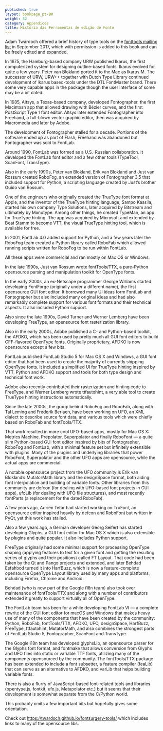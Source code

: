 ```yaml
---
published: true
layout: bookpage_pt-BR
weight: 82
category: Appendices
title: História das Ferramentas de edição de Fonte
---
```


Adam Twardoch offered a brief history of type tools on the [fonttools mailing list](https://groups.google.com/d/topic/fonttools/2gghQU7NbZU/discussion) in September 2017, which with permission is added to this book and can be freely edited and expanded.

In 1975, the Hamburg-based company URW published Ikarus, the first computerized system for designing outline-based fonts. Ikarus evolved for quite a few years. Peter van Blokland ported it to the Mac as Ikarus M. The successor of URW, URW++ together with Dutch Type Library continued development of Ikarus based-tools under the DTL FontMaster brand. There some very capable apps in the package though the user interface of some may be a bit dated.

In 1985, Altsys, a Texas-based company, developed Fontographer, the first Macintosh app that allowed drawing with Bézier curves, and the first PostScript Type 1 font editor. Altsys later extended Fontographer into Freehand, a full-blown vector graphic editor, then was acquired by Macromedia and later by Adobe.

The development of Fontographer stalled for a decade. Portions of the software ended up as part of Flash, Freehand was abandoned but Fontographer was sold to FontLab.

Around 1990, FontLab was formed as a U.S.-Russian collaboration. It developed the FontLab font editor and a few other tools (TypeTool, ScanFont, TransType).

Also in the early 1990s, Peter van Blokland, Erik van Blokland and Just van Rossum created RoboFog, an extended version of Fontographer 3.5 that included support for Python, a scripting language created by Just’s brother Guido van Rossum.

One of the engineers who originally created the TrueType font format at Apple, and the inventor of the TrueType hinting language, Sampo Kaasila, started his own company Type Solutions, later acquired by Bitstream and ultimately by Monotype. Among other things, he created TypeMan, an app for TrueType hinting. The app was acquired by Microsoft and extended by Beat Stamm to become VTT, the visual TrueType hinting tool, which is available for free.

In 2001, FontLab 4.0 added support for Python, and a few years later the RoboFog team created a Python library called RoboFab which allowed running scripts written for RoboFog to be run within FontLab.

All these apps were commercial and ran mostly on Mac OS or Windows.

In the late 1990s, Just van Rossum wrote fontTools/TTX, a pure-Python opensource parsing and manipulation toolkit for OpenType fonts.

In the early 2000s, an ex-Netscape programmer George Williams started developing FontForge (originally under a different name), the first opensource GUI font editor. It borrowed many UI ideas form FontLab and Fontographer but also included many original ideas and had also remarkably complete support for various font formats and their technical aspects. It also included Python support.

Also since the late 1990s, David Turner and Werner Lemberg have been developing FreeType, an opensource font rasterization library.

Also in the early 2000s, Adobe published a C- and Python-based toolkit, the AFDKO, which has been used by pretty much all GUI font editors to build CFF-flavored OpenType fonts. Originally proprietary, AFDKO is now opensource except a few bits.

FontLab published FontLab Studio 5 for Mac OS X and Windows, a GUI font editor that had been used to create the majority of currently shipping OpenType fonts. It included a simplified UI for TrueType hinting inspired by VTT, Python and AFDKO support and tools for both type design and technical font work.

Adobe also recently contributed their rasterization and hinting code to FreeType, and Werner Lemberg wrote ttfautohint, a very able tool to create TrueType hinting instructions automatically.

Since the late 2000s, the group behind RoboFog and RoboFab, along with Tal Leming and Frederik Berlaen, have been working on UFO, an XML dialect to describe source font data, and various tools which were chiefly based on RoboFab and fontTools/TTX.

That work resulted in more cool UFO-based apps, mostly for Mac OS X: Metrics Machine, Prepolator, Superpolator and finally RoboFont — a quite slim Python-based GUI font editor inspired by bits of Fontographer, RoboFog and FontLab, with a minimal feature set but infinitely extensible with plugins. Many of the plugins and underlying libraries that power RoboFont, Superpolator and the other UFO apps are opensource, while the actual apps are commercial.

A notable opensource project from the UFO community is Erik van Blokland’s MutatorMath library and the designSpace format, both aiding font interpolation and building of variable fonts. Other libraries from this community are defcon (for dealing with UFO-based font projects in GUI apps), ufoLib (for dealing with UFO file structures), and most recently fontParts (a replacement for the dated RoboFab).

A few years ago, Adrien Tetar had started working on TruFont, an opensource editor inspired heavily by defcon and RoboFont but written in PyQt, yet this work has stalled.

Also a few years ago, a German developer Georg Seifert has started developing Glyphs, a GUI font editor for Mac OS X which is also extensible by plugins and quite popular. It also includes Python support.

FreeType originally had some minimal support for processing OpenType shaping (applying features to text for a given font and getting the resulting series of glyphs and their positions) called FT Layout. That code had been taken by the Qt and Pango projects and extended, and later Behdad Esfahbod turned it into HarfBuzz, which is now a feature-complete opensource OpenType Layout library used by many apps and platforms, including Firefox, Chrome and Android.

Behdad (who is now part of the Google i18n team) also took over maintenance of fontTools/TTX and along with a number of contributors extended it greatly to support virtually all of OpenType.

The FontLab team has been for a while developing FontLab VI — a complete rewrite of the GUI font editor for macOS and Windows that makes heavy use of many of the components that have been created by the community: Python, RoboFab, fontTools/TTX, AFDKO, UFO, designSpace, HarfBuzz, FreeType, ttfautohint, MutatorMath, and also combines the strongest parts of FontLab Studio 5, Fontographer, ScanFont and TransType.

The Google i18n team has developed glyphsLib, an opensource parser for the Glyphs font format, and fontmake that allows conversion from Glyphs and UFO files into static or variable TTF fonts, utilizing many of the components opensourced by the community. The fontTools/TTX package has been extended to include a font subsetter, a feature compiler (feaLib) that can serve as an alternative to AFDKO, and varLib that helps building variable fonts.

There is also a flurry of JavaScript-based font-related tools and libraries (opentype.js, fontkit, ufo.js, Metapolator etc.) but it seems that their development is somewhat separate from the C/Python world.

This probably omits a few important bits but hopefully gives some orientation.

Check out https://twardoch.github.io/fontsurgery-tools/ which includes links to many of the opensource libs.
